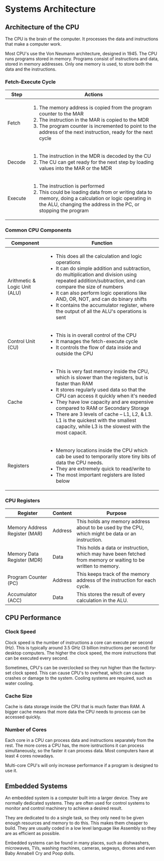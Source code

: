 # Systems Architecture

## Architecture of the CPU

The CPU is the brain of the computer.
It processes the data and instructions that make a computer work.

Most CPU's use the Von Neumann architecture, designed in 1945.
The CPU runs programs stored in memory.
Programs consist of instructions and data, stored in memory addresses.
Only one memory is used, to store both the data and the instructions.

### Fetch-Execute Cycle

|Step   |Actions|
|-------|-------|
|Fetch  |<ol><li>The memory address is copied from the program counter to the MAR</li> <li>The instruction in the MAR is copied to the MDR</li> <li>The program counter is incremented to point to the address of the next instruction, ready for the next cycle</li></ol>|
|Decode |<ol><li>The instruction in the MDR is decoded by the CU</li> <li>The CU can get ready for the next step by loading values into the MAR or the MDR</li></ol>|
|Execute|<ol><li>The instruction is performed</li><li>This could be loading data from or writing data to memory, doing a calculation or logic operating in the ALU, changing the address in the PC, or stopping the program</li></ol>|

### Common CPU Components

|Component                    |Function|
|-----------------------------|--------|
|Arithmetic & Logic Unit (ALU)|<ul><li>This does all the calculation and logic operations</li> <li>It can do simple addition and subtraction, do multiplication and division using repeated addition/subtraction, and can compare the size of numbers</li> <li>It can also perform logic operations like AND, OR, NOT, and can do binary shifts</li> <li>It contains the accumulator register, where the output of all the ALU's operations is sent</li></ul>|
|Control Unit (CU)            |<ul><li>This is in overall control of the CPU</li> <li>It manages the fetch-execute cycle</li> <li>It controls the flow of data inside and outside the CPU</li></ul>|
|Cache                        |<ul><li>This is very fast memory inside the CPU, which is slower than the registers, but is faster than RAM</li> <li>It stores regularly used data so that the CPU can access it quickly when it's needed</li> <li>They have low capacity and are expensive compared to RAM or Secondary Storage</li> <li>There are 3 levels of cache – L1, L2, & L3. L1 is the quickest with the smallest capacity, while L3 is the slowest with the most capacit.</li></ul>|
|Registers                    |<ul><li>Memory locations inside the CPU which cab be used to temporarily store tiny bits of data the CPU needs.</li> <li>They are extremely quick to read/write to</li> <li>The most important registers are listed below</li></ul>|

### CPU Registers

|Register                     |Content|Purpose|
|-----------------------------|-------|-------|
|Memory Address Register (MAR)|Address|This holds any memory address about to be used by the CPU, which might be data or an instruction.|
|Memory Data Register (MDR)   |Data   |This holds a data or instruction, which may have been fetched from memory or waiting to be written to memory.|
|Program Counter (PC)         |Address|This keeps track of the memory address of the instruction for each cycle.|
|Accumulator (ACC)            |Data   |This stores the result of every calculation in the ALU.|

## CPU Performance

### Clock Speed

Clock speed is the number of instructions a core can execute per second (Hz).
This is typically around 3.5 GHz (3 billion instructions per second) for desktop computers.
The higher the clock speed, the more instructions that can be executed every second.

Sometimes, CPU's can be overclocked so they run higher than the factory-set clock speed.
This can cause CPU's to overheat, which can cause crashes or damage to the system.
Cooling systems are required, such as water cooling.

### Cache Size

Cache is data storage inside the CPU that is much faster than RAM.
A bigger cache means that more data the CPU needs to process can be accessed quickly.

### Number of Cores

Each core in a CPU can process data and instructions separately from the rest.
The more cores a CPU has, the more isntructions it can process simultaneously, so the faster it can process data.
Most computers have at least 4 cores nowadays.

Multi-core CPU's will only increase performance if a program is designed to use it.

## Embedded Systems

An embedded system is a computer built into a larger device.
They are normally dedicated systems.
They are often used for control systems to monitor and control machinery to achieve a desired result.

They are dedicated to do a single task, so they only need to be given enough resources and memory to do this.
This makes them cheaper to build.
They are usually coded in a low level language like Assembly so they are as efficient as possible.

Embedded systems can be found in many places, such as dishwashers, microwaves, TVs, washing machines, cameras, segways,
drones and even Baby Annabell Cry and Poop dolls.